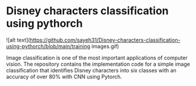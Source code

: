 # Disney characters classification using pythorch

![alt text](https://github.com/sayeh31/Disney-characters-classification-using-pythorch/blob/main/training images.gif)



Image classification is one of the most important applications of computer vision. The repository contains the implementation code for a simple image classification that identifies Disney characters into six classes with an accuracy of over 80% with CNN using  Pytorch.


